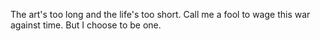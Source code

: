 The art's too long and the life's too short.
Call me a fool to wage this war against time.
But I choose to be one.
